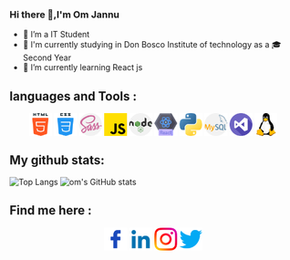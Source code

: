 ### Hi there 👋,I'm Om Jannu
- 🔭 I’m a IT Student 
- 🏫 I'm currently studying in Don Bosco Institute of technology as a 🎓Second Year
- 🌱 I’m currently learning React js

## languages and Tools :
<p align="center">
  <img align="center" src="resources/html-5.png" alt="html" padding="0.5rem" height="40" width="40"/>
  <img align="center" src="resources/css.png" alt="html" padding="0.5rem" height="40" width="40"/>
  <img align="center" src="resources/sass.png" alt="html" padding="0.5rem" height="40" width="40"/>
  <img align="center" src="resources/js.png" alt="html" padding="0.5rem" height="40" width="40"/>
  <img align="center" src="resources/nodejs.png" alt="html" padding="0.5rem" height="40" width="40"/>
  <img align="center" src="resources/react.png" alt="html" padding="0.5rem" height="40" width="40"/>
  <img align="center" src="resources/python.png" alt="html" padding="0.5rem" height="40" width="40"/>
  <img align="center" src="resources/mysql.png" alt="html" padding="0.5rem" height="40" width="40"/>
  <img align="center" src="resources/visual-studio.png" alt="html" padding="0.5rem" height="40" width="40"/>
  <img align="center" src="resources/linux.png" alt="html" padding="0.5rem" height="40" width="40"/>
  

## My github stats:
![Top Langs](https://github-readme-stats.vercel.app/api/top-langs/?username=om-jannu&theme=tokyonight)
![om's GitHub stats](https://github-readme-stats.vercel.app/api?username=om-jannu&theme=tokyonight&show_icons=true)


## Find me here : ##
<p align="center" justify-content="space-between">
<a margin="1rem" target="blank" href="https://www.facebook.com/om.jannu.16/" ><img align="center" src="resources/facebook.png" alt="facebook-om" padding="0.5rem" height="40" width="40" /></a>
<a margin="1rem" target="blank" href="https://www.linkedin.com/in/om-jannu-60a004218/" ><img align="center" src="resources/linkedin.png" alt="linkedin-om" padding="0.5rem" height="40" width="40" /></a>
<a margin="1rem" target="blank" href="https://www.instagram.com/om_j27/" ><img align="center" src="resources/instagram.png" alt="instagram-om" padding="0.5rem" height="40" width="40" /></a>
<a margin="1rem" target="blank" href=https://twitter.com/OmJannu" ><img align="center" src="resources/twitter.png" alt="twitter-om" padding="0.5rem" height="40" width="40" /></a>
<br />

